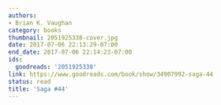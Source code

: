 ```yaml
---
authors:
- Brian K. Vaughan
category: books
thumbnail: 2051925338-cover.jpg
date: 2017-07-06 22:13:29-07:00
end_date: 2017-07-06 22:14:23-07:00
ids:
  goodreads: '2051925338'
link: https://www.goodreads.com/book/show/34907992-saga-44
status: read
title: 'Saga #44'
---
```

